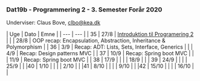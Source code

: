 ### Dat19b - Programmering 2 - 3. Semester Forår 2020
Underviser: Claus Bove, clbo@kea.dk


| Uge | Dato | Emne | 
| --- | --- |
| 35  	| 27/8  | [Introduktion til Programering 2](intro.md) | 
|     	| 28/8 	| OOP recap: Encapsulation, Abstraction, Inheritance & Polymorphism | 
| 36  	| 3/9	| Recap: ADT: Lists, Sets, Interface, Generics |
|     	| 4/9 	| Recap: Design patterns MVC |
| 37  	| 10/9 	| Recap: Spring boot MVC |
|  	| 11/9 	| Recap: Spring boot MVC |
| 38 	| 17/9 	| |
|  	| 18/9 	| | 
| 39 	| 24/9 	| |
|  	| 25/9 	| |
|40  	| 1/10 	| |
|  	| 2/10 	| | 
|41  	| 8/10 	| |
|  	| 9/10 	| | 
|42  	| 15/10 | |
|  	| 16/10 | |






